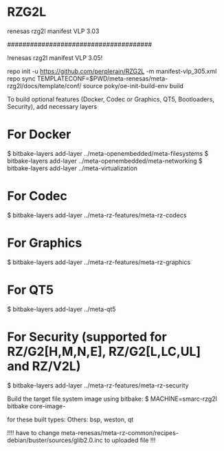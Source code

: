 # RZG2L
renesas rzg2l manifest VLP 3.03

######################################

!renesas rzg2l manifest VLP 3.05!

repo init -u https://github.com/perplerain/RZG2L -m manifest-vlp_305.xml
repo sync
TEMPLATECONF=$PWD/meta-renesas/meta-rzg2l/docs/template/conf/ source poky/oe-init-build-env build

To build optional features (Docker, Codec or Graphics, QT5, Bootloaders, Security), add necessary layers

# For Docker
$ bitbake-layers add-layer ../meta-openembedded/meta-filesystems
$ bitbake-layers add-layer ../meta-openembedded/meta-networking
$ bitbake-layers add-layer ../meta-virtualization

# For Codec
$ bitbake-layers add-layer ../meta-rz-features/meta-rz-codecs

# For Graphics
$ bitbake-layers add-layer ../meta-rz-features/meta-rz-graphics

# For QT5
$ bitbake-layers add-layer ../meta-qt5

# For Security (supported for RZ/G2[H,M,N,E], RZ/G2[L,LC,UL] and RZ/V2L)
$ bitbake-layers add-layer ../meta-rz-features/meta-rz-security

Build the target file system image using bitbake:
$ MACHINE=smarc-rzg2l bitbake core-image-<target>

<target> for these built types:
Others: bsp, weston, qt

!!!! have to change meta-renesas/meta-rz-common/recipes-debian/buster/sources/glib2.0.inc to uploaded file !!!
